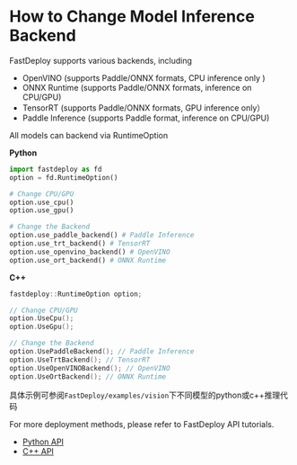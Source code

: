 # How to Change Model Inference Backend

FastDeploy supports various backends, including

- OpenVINO (supports Paddle/ONNX formats, CPU inference only )
- ONNX Runtime (supports Paddle/ONNX formats, inference on CPU/GPU)
- TensorRT (supports Paddle/ONNX formats, GPU inference only）
- Paddle Inference (supports Paddle format, inference on CPU/GPU)

All models can backend via RuntimeOption


**Python**
```python
import fastdeploy as fd
option = fd.RuntimeOption()

# Change CPU/GPU
option.use_cpu()
option.use_gpu()

# Change the Backend
option.use_paddle_backend() # Paddle Inference
option.use_trt_backend() # TensorRT
option.use_openvino_backend() # OpenVINO
option.use_ort_backend() # ONNX Runtime

```

**C++**
```C++
fastdeploy::RuntimeOption option;

// Change CPU/GPU
option.UseCpu();
option.UseGpu();

// Change the Backend
option.UsePaddleBackend(); // Paddle Inference
option.UseTrtBackend(); // TensorRT
option.UseOpenVINOBackend(); // OpenVINO
option.UseOrtBackend(); // ONNX Runtime
```

具体示例可参阅`FastDeploy/examples/vision`下不同模型的python或c++推理代码

For more deployment methods, please refer to FastDeploy API tutorials. 

- [Python API]()
- [C++ API]()
